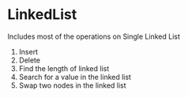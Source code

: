 # LinkedList
Includes most of the operations on Single Linked List
1. Insert
2. Delete
3. Find the length of linked list
4. Search for a value in the linked list
5. Swap two nodes in the linked list
